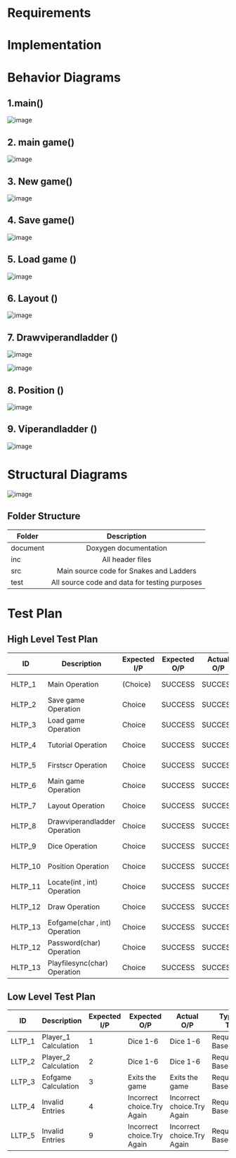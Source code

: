 # Requirements

 
# Implementation
# Behavior Diagrams
## 1.main()
![image](https://user-images.githubusercontent.com/83995244/143037446-74775d14-1547-47ca-b4b2-bbecb9f06bac.png)

## 2. main game()
![image](https://user-images.githubusercontent.com/83995244/143036688-ba36f6f1-5c7b-471f-a3fe-af86ffcb3378.png)

## 3. New game()
![image](https://user-images.githubusercontent.com/83995244/143036900-6a7c4adf-df3b-413a-b47a-3b782a12b9f4.png)

## 4. Save game()
![image](https://user-images.githubusercontent.com/83995244/143037010-29a29051-9a7d-47e8-a99a-13cfc6c00def.png)

## 5. Load game ()
![image](https://user-images.githubusercontent.com/83995244/143037131-b7c4e5d4-023c-4d2f-840f-f074d6f5b5c4.png)

## 6. Layout ()
![image](https://user-images.githubusercontent.com/83995244/143037221-e0f958f2-b2c1-4b05-824d-eb0f5ddc1c64.png)

## 7. Drawviperandladder ()
![image](https://user-images.githubusercontent.com/83995244/143037565-4c46f30c-fff6-4621-bafb-bf74fbd6ba81.png)

![image](https://user-images.githubusercontent.com/83995244/143037716-2a27854d-a7eb-41b4-b170-e5a3208260b9.png)

## 8. Position ()
![image](https://user-images.githubusercontent.com/83995244/143038023-8fead603-8de9-4ee9-ad02-83f62ca1182a.png)

## 9. Viperandladder ()
![image](https://user-images.githubusercontent.com/83995244/143038138-6e956d2e-7ca8-4a2b-87db-fec0ca463f31.png)

# Structural Diagrams
![image](https://user-images.githubusercontent.com/83995244/143038628-978e5b0a-ecfa-4d68-9bb2-80359c698a30.png)

## Folder Structure
| Folder   |      Description     |
|----------|:-------------:|
| document | Doxygen documentation |
| inc | All header files |
| src | Main source code for Snakes and Ladders |
| test | All source code and data for testing purposes |

# Test Plan
## High Level Test Plan
| ID | Description | Expected I/P | Expected O/P | Actual O/P | Type Of Test |
|---|---|---|---|---|---|
| HLTP_1 | Main Operation | (Choice) | SUCCESS | SUCCESS | Requirement Based |
| HLTP_2 | Save game Operation | Choice | SUCCESS | SUCCESS | Requirement Based |
| HLTP_3 | Load game Operation | Choice | SUCCESS | SUCCESS | Requirement Based |
| HLTP_4 | Tutorial Operation | Choice | SUCCESS | SUCCESS | Requirement Based |
| HLTP_5 | Firstscr Operation | Choice | SUCCESS | SUCCESS | Requirement Based |
| HLTP_6 | Main game Operation | Choice | SUCCESS | SUCCESS | Requirement Based |
| HLTP_7 | Layout Operation | Choice | SUCCESS | SUCCESS | Requirement Based |
| HLTP_8 | Drawviperandladder Operation | Choice | SUCCESS | SUCCESS | Requirement Based |
| HLTP_9 | Dice Operation | Choice | SUCCESS | SUCCESS | Requirement Based |
| HLTP_10 | Position Operation | Choice | SUCCESS | SUCCESS | Requirement Based |
| HLTP_11 | Locate(int , int) Operation | Choice | SUCCESS | SUCCESS | Requirement Based |
| HLTP_12 | Draw Operation | Choice | SUCCESS | SUCCESS | Requirement Based |
| HLTP_13 | Eofgame(char , int) Operation | Choice | SUCCESS | SUCCESS | Requirement Based |
| HLTP_12 | Password(char) Operation | Choice | SUCCESS | SUCCESS | Requirement Based |
| HLTP_13 | Playfilesync(char) Operation | Choice | SUCCESS | SUCCESS | Requirement Based |

## Low Level Test Plan
| ID | Description | Expected I/P | Expected O/P | Actual O/P | Type Of Test |
|---|---|---|---|---|---|
| LLTP_1 | Player_1 Calculation | 1 | Dice 1-6 | Dice 1-6 | Requirement Based |
| LLTP_2 | Player_2 Calculation | 2 | Dice 1-6 | Dice 1-6 | Requirement Based |
| LLTP_3 | Eofgame Calculation | 3 | Exits the game | Exits the game | Requirement Based |
| LLTP_4 | Invalid Entries | 4 | Incorrect choice.Try Again | Incorrect choice.Try Again | Requirement Based |
| LLTP_5 | Invalid Entries | 9 | Incorrect choice.Try Again | Incorrect choice.Try Again | Requirement Based |
